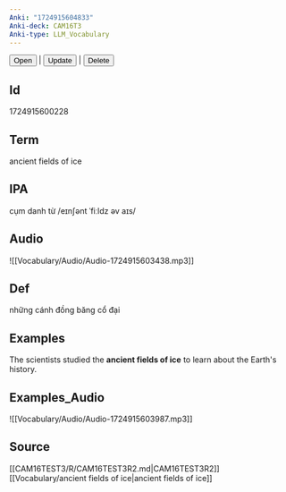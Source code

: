 ```yaml
---
Anki: "1724915604833"
Anki-deck: CAM16T3
Anki-type: LLM_Vocabulary
---
```

<button class="anki-btn-open">Open</button> | <button class="anki-btn-update">Update</button> | <button class="anki-btn-delete">Delete</button>

## Id
1724915600228
## Term
ancient fields of ice
## IPA
cụm danh từ /eɪnʃənt ˈfiːldz əv aɪs/
## Audio
 ![[Vocabulary/Audio/Audio-1724915603438.mp3]]
## Def
 những cánh đồng băng cổ đại

## Examples
The scientists studied the **ancient fields of ice** to learn about the Earth's history. 

## Examples_Audio
![[Vocabulary/Audio/Audio-1724915603987.mp3]]
## Source
 [[CAM16TEST3/R/CAM16TEST3R2.md|CAM16TEST3R2]] [[Vocabulary/ancient fields of ice|ancient fields of ice]]